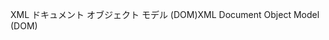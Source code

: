 <span data-ttu-id="d9a39-101">XML ドキュメント オブジェクト モデル (DOM)</span><span class="sxs-lookup"><span data-stu-id="d9a39-101">XML Document Object Model (DOM)</span></span>